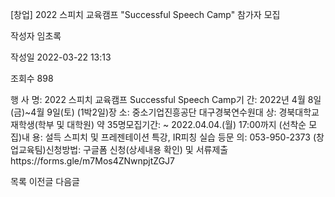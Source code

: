 [창업] 2022 스피치 교육캠프 "Successful Speech Camp" 참가자 모집



작성자
임초록


작성일
2022-03-22 13:13


조회수
898




﻿행 사 명: 2022 스피치 교육캠프 Successful Speech Camp기 간: 2022년 4월 8일(금)~4월 9일(토) (1박2일)장 소: 중소기업진흥공단 대구경북연수원대 상: 경북대학교 재학생(학부 및 대학원) 약 35명모집기간: ~ 2022.04.04.(월) 17:00까지 (선착순 모집)내 용: 설득 스피치 및 프레젠테이션 특강, IR피칭 실습 등문 의: 053-950-2373 (창업교육팀)신청방법: 구글폼 신청(상세내용 확인) 및 서류제출https://forms.gle/m7Mos4ZNwnpjtZGJ7





목록
이전글
다음글




